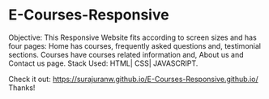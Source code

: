 # E-Courses-Responsive
Objective: This Responsive Website fits according to screen sizes and has four pages: Home has courses, frequently asked questions and, testimonial sections.
Courses have courses related information and, About us and Contact us page.
Stack Used: HTML| CSS| JAVASCRIPT.

Check it out: https://surajuranw.github.io/E-Courses-Responsive.github.io/
Thanks!
